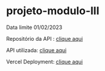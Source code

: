 # projeto-modulo-III

Data limite 01/02/2023

Repositório da API : <a href="https://github.com/WillianXG/json-server_mld3">clique aqui</a>

API utilizada: <a href="https://json-server-md3.onrender.com/">clique aqui</a>

Vercel Deployment: <a href="https://projeto-modulo-kl6ja2xwn-plfmoura.vercel.app/">clique aqui</a>
